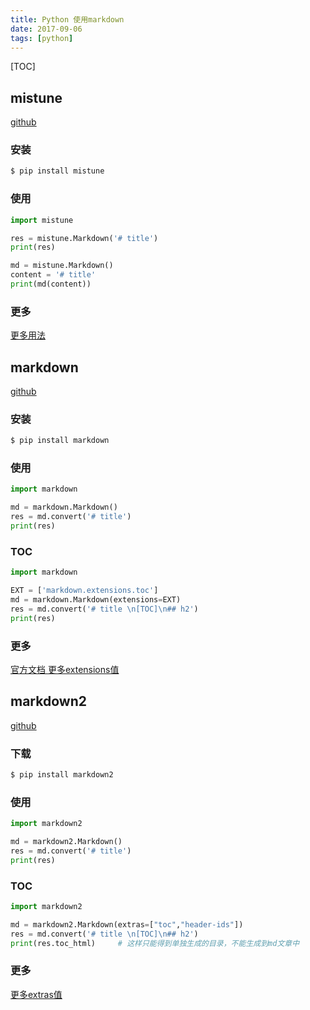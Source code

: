 ```yaml
---
title: Python 使用markdown
date: 2017-09-06
tags: [python]
---
```



[TOC]

## mistune

[github](https://github.com/lepture/mistune)

### 安装
```bash
$ pip install mistune
```

### 使用
```python
import mistune

res = mistune.Markdown('# title')
print(res)

md = mistune.Markdown()
content = '# title'
print(md(content))
```

### 更多

[更多用法](https://github.com/lepture/mistune#options)

## markdown

[github](https://github.com/Python-Markdown/markdown)

### 安装
```bash
$ pip install markdown
```

### 使用

```python
import markdown

md = markdown.Markdown()
res = md.convert('# title')
print(res)
```

### TOC

```python
import markdown

EXT = ['markdown.extensions.toc']
md = markdown.Markdown(extensions=EXT)
res = md.convert('# title \n[TOC]\n## h2')
print(res)

```

### 更多
[ 官方文档 ](https://pythonhosted.org/Markdown/)
[更多extensions值](https://pythonhosted.org/Markdown/extensions/index.html)

## markdown2

[github](https://github.com/trentm/python-markdown2)

### 下载

```bash
$ pip install markdown2
```

### 使用

```python
import markdown2

md = markdown2.Markdown()
res = md.convert('# title')
print(res)
```

### TOC

```python
import markdown2

md = markdown2.Markdown(extras=["toc","header-ids"])
res = md.convert('# title \n[TOC]\n## h2')
print(res.toc_html)     # 这样只能得到单独生成的目录，不能生成到md文章中

```

### 更多
[更多extras值](https://github.com/trentm/python-markdown2/wiki/Extras)

